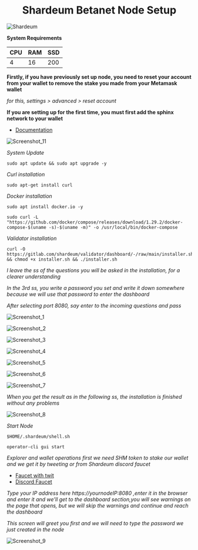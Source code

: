 <h1 align="center">Shardeum Betanet Node Setup </h1>

![Shardeum](https://user-images.githubusercontent.com/100621008/227815941-a6e67be0-5496-4c01-9d9f-3b5556149fdf.jpg)


**System Requirements**

|  CPU  |    RAM     |     SSD    |  
|-------|------------|------------|
|    4  |     16     |    200     |

**Firstly, if you have previously set up node, you need to reset your account from your wallet to remove the stake you made from your Metamask wallet**

*for this,  settings > advanced > reset account*

**If you are setting up for the first time, you must first add the sphinx network to your wallet**
* [Documentation](https://docs.shardeum.org/network/endpoints)

![Screenshot_11](https://user-images.githubusercontent.com/100621008/227813008-6861255d-d594-47f3-9dd8-d5906d939ea2.jpg)

*System Update*
```
sudo apt update && sudo apt upgrade -y
```
*Curl installation*
```
sudo apt-get install curl
```
*Docker installation*
```
sudo apt install docker.io -y
```
```
sudo curl -L "https://github.com/docker/compose/releases/download/1.29.2/docker-compose-$(uname -s)-$(uname -m)" -o /usr/local/bin/docker-compose
```
*Validator installation*
```
curl -O https://gitlab.com/shardeum/validator/dashboard/-/raw/main/installer.sh && chmod +x installer.sh && ./installer.sh
```
*I leave the ss of the questions you will be asked in the installation, for a clearer understanding*

*In the 3rd ss, you write a password you set and write it down somewhere because we will use that password to enter the dashboard*

*After selecting port 8080, say enter to the incoming questions and pass*

![Screenshot_1](https://user-images.githubusercontent.com/100621008/227814368-009ddf39-c092-4320-a72b-f69671b038ef.jpg)

![Screenshot_2](https://user-images.githubusercontent.com/100621008/227814452-f7f65888-253c-476c-90e6-f9299ec142fb.jpg)

![Screenshot_3](https://user-images.githubusercontent.com/100621008/227814590-9f6c6b0c-2afd-4ee0-a6ea-76a963746c5e.jpg)


![Screenshot_4](https://user-images.githubusercontent.com/100621008/227816505-88b4ffeb-9170-4a34-81b7-334336a5bebb.jpg)


![Screenshot_5](https://user-images.githubusercontent.com/100621008/227816513-b184e7e2-713b-4478-bbfe-07626faa5e78.jpg)


![Screenshot_6](https://user-images.githubusercontent.com/100621008/227816529-b84dddd6-b134-4063-8c4b-79e04e3da71a.jpg)


![Screenshot_7](https://user-images.githubusercontent.com/100621008/227816540-96c9ac38-bc7b-4685-b523-b9b967a5a510.jpg)

*When you get the result as in the following ss, the installation is finished without any problems*

![Screenshot_8](https://user-images.githubusercontent.com/100621008/227817229-6ead9283-d07f-43da-b5ec-efebb5317973.jpg)

*Start Node*
```
$HOME/.shardeum/shell.sh
```
```
operator-cli gui start
```
*Explorer and wallet operations*
*first we need SHM token to stake our wallet and we get it by tweeting or from Shardeum discord faucet*
* [Faucet with twit](https://faucet-sphinx.shardeum.org/)
* [Discord Faucet](https://discord.com/channels/933959587462254612/1070780355931541514)

*Type your IP address here https://yournodeIP:8080 ,enter it in the browser and enter it and we'll get to the dashboard section,you will see warnings on the page that opens, but we will skip the warnings and continue and reach the dashboard*

*This screen will greet you first and we will need to type the password we just created in the node*

![Screenshot_9](https://user-images.githubusercontent.com/100621008/227820048-8143b73d-1c85-4773-ba48-7a02ca13d11d.jpg)















